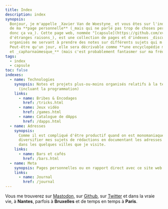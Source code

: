 ```yaml
---
title: Index
description: index
synopsis:
  Bonjour, je m'appelle _Xavier Van de Woestyne_ et vous êtes sur l'index
  de ma **page personnelle** (_mais qui ne parle pas trop de choses personnelles
  donc ça va_). Cette page web, nommée "[capsule](https://github.com/xvw/capsule)" (_pour
  d'étranges raisons_), est une collection de pages et d'indexes _discutablement_
  organisés me servant à prendre des notes sur différents sujets qui m'intéressent.
  Peut-être qu'un jour, elle sera décrivable comme **une encyclopédie maladroite
  et _capharnaümesque_** (mais c'est probablement fantasmer sur ma fréquence d'écriture).
tags:
  - index
  - capsule
toc: false
indexes:
  - name: Technologies
    synopsis: Notes et projets plus-ou-moins organisés relatifs à la technologie
      (incluant la programmation)
    links:
      - name: Bribes & Encodages
        href: /tricks.html
      - name: Jeux vidéo
        href: /games.html
      - name: Catalogue de dApps
        href: /dapps.html
  - name: Adresses
    synopsis:
      Comme il est compliqué d'être productif quand on est monomaniaque, j'essaie de
      diversifier mes sujets de rédactions en documentant les adresses que j'apprécie
      dans les quelques villes que je visite.
    links:
      - name: Bars et cafés
        href: /bars.html
  - name: Meta
    synopsis: Pages personnelles ou en rapport direct avec ce site web.
    links:
      - name: Journal
        href: /journal
---
```


Vous me trouverez sur [Mastodon](https://merveilles.town/@xvw), sur
[Github](https://github.com/xvw), sur [Twitter](https://twitter.com/vdwxv) et
dans la vraie vie, à **Nantes**, parfois à **Bruxelles** et de temps en temps à
**Paris**.

